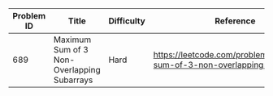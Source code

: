 | Problem ID | Title | Difficulty | Reference
| --- | --- | --- | ---
| 689 | Maximum Sum of 3 Non-Overlapping Subarrays | Hard | https://leetcode.com/problems/maximum-sum-of-3-non-overlapping-subarrays/
